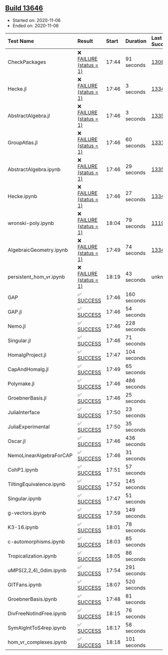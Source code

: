 ## [Build 13646](https://oscarci.mathematik.uni-kl.de/job/oscar/13646/)

* Started on: 2020-11-06
* Ended on: 2020-11-06

| Test Name    | Result | Start | Duration | Last Success | First Failure |
|:-------------|:-------|:------|:---------|:-------------|:--------------|
| CheckPackages | ❌ [FAILURE (status = 1)](https://oscarci.mathematik.uni-kl.de/job/oscar/13646/artifact/logs/build-13646/CheckPackages.log) | 17:44 | 91 seconds | [13085](https://oscarci.mathematik.uni-kl.de/job/oscar/13085/) | [13086](https://oscarci.mathematik.uni-kl.de/job/oscar/13086/) |
| Hecke.jl | ❌ [FAILURE (status = 1)](https://oscarci.mathematik.uni-kl.de/job/oscar/13646/artifact/logs/build-13646/Hecke.jl.log) | 17:46 | 3 seconds | [13341](https://oscarci.mathematik.uni-kl.de/job/oscar/13341/) | [13342](https://oscarci.mathematik.uni-kl.de/job/oscar/13342/) |
| AbstractAlgebra.jl | ❌ [FAILURE (status = 1)](https://oscarci.mathematik.uni-kl.de/job/oscar/13646/artifact/logs/build-13646/AbstractAlgebra.jl.log) | 17:46 | 3 seconds | [13355](https://oscarci.mathematik.uni-kl.de/job/oscar/13355/) | [13356](https://oscarci.mathematik.uni-kl.de/job/oscar/13356/) |
| GroupAtlas.jl | ❌ [FAILURE (status = 1)](https://oscarci.mathematik.uni-kl.de/job/oscar/13646/artifact/logs/build-13646/GroupAtlas.jl.log) | 17:46 | 60 seconds | [13311](https://oscarci.mathematik.uni-kl.de/job/oscar/13311/) | [13312](https://oscarci.mathematik.uni-kl.de/job/oscar/13312/) |
| AbstractAlgebra.ipynb | ❌ [FAILURE (status = 1)](https://oscarci.mathematik.uni-kl.de/job/oscar/13646/artifact/logs/build-13646/AbstractAlgebra.ipynb.log) | 17:46 | 29 seconds | [13355](https://oscarci.mathematik.uni-kl.de/job/oscar/13355/) | [13356](https://oscarci.mathematik.uni-kl.de/job/oscar/13356/) |
| Hecke.ipynb | ❌ [FAILURE (status = 1)](https://oscarci.mathematik.uni-kl.de/job/oscar/13646/artifact/logs/build-13646/Hecke.ipynb.log) | 17:46 | 27 seconds | [13341](https://oscarci.mathematik.uni-kl.de/job/oscar/13341/) | [13342](https://oscarci.mathematik.uni-kl.de/job/oscar/13342/) |
| wronski-poly.ipynb | ❌ [FAILURE (status = 1)](https://oscarci.mathematik.uni-kl.de/job/oscar/13646/artifact/logs/build-13646/wronski-poly.ipynb.log) | 18:04 | 79 seconds | [11192](https://oscarci.mathematik.uni-kl.de/job/oscar/11192/) | [11193](https://oscarci.mathematik.uni-kl.de/job/oscar/11193/) |
| AlgebraicGeometry.ipynb | ❌ [FAILURE (status = 1)](https://oscarci.mathematik.uni-kl.de/job/oscar/13646/artifact/logs/build-13646/AlgebraicGeometry.ipynb.log) | 17:49 | 74 seconds | [13341](https://oscarci.mathematik.uni-kl.de/job/oscar/13341/) | [13342](https://oscarci.mathematik.uni-kl.de/job/oscar/13342/) |
| persistent_hom_vr.ipynb | ❌ [FAILURE (status = 1)](https://oscarci.mathematik.uni-kl.de/job/oscar/13646/artifact/logs/build-13646/persistent_hom_vr.ipynb.log) | 18:19 | 43 seconds | unknown | unknown |
| GAP | ✅ [SUCCESS](https://oscarci.mathematik.uni-kl.de/job/oscar/13646/artifact/logs/build-13646/GAP.log) | 17:46 | 160 seconds |  |  |
| GAP.jl | ✅ [SUCCESS](https://oscarci.mathematik.uni-kl.de/job/oscar/13646/artifact/logs/build-13646/GAP.jl.log) | 17:46 | 54 seconds |  |  |
| Nemo.jl | ✅ [SUCCESS](https://oscarci.mathematik.uni-kl.de/job/oscar/13646/artifact/logs/build-13646/Nemo.jl.log) | 17:46 | 228 seconds |  |  |
| Singular.jl | ✅ [SUCCESS](https://oscarci.mathematik.uni-kl.de/job/oscar/13646/artifact/logs/build-13646/Singular.jl.log) | 17:46 | 71 seconds |  |  |
| HomalgProject.jl | ✅ [SUCCESS](https://oscarci.mathematik.uni-kl.de/job/oscar/13646/artifact/logs/build-13646/HomalgProject.jl.log) | 17:47 | 104 seconds |  |  |
| CapAndHomalg.jl | ✅ [SUCCESS](https://oscarci.mathematik.uni-kl.de/job/oscar/13646/artifact/logs/build-13646/CapAndHomalg.jl.log) | 17:49 | 65 seconds |  |  |
| Polymake.jl | ✅ [SUCCESS](https://oscarci.mathematik.uni-kl.de/job/oscar/13646/artifact/logs/build-13646/Polymake.jl.log) | 17:46 | 486 seconds |  |  |
| GroebnerBasis.jl | ✅ [SUCCESS](https://oscarci.mathematik.uni-kl.de/job/oscar/13646/artifact/logs/build-13646/GroebnerBasis.jl.log) | 17:46 | 25 seconds |  |  |
| JuliaInterface | ✅ [SUCCESS](https://oscarci.mathematik.uni-kl.de/job/oscar/13646/artifact/logs/build-13646/JuliaInterface.log) | 17:50 | 23 seconds |  |  |
| JuliaExperimental | ✅ [SUCCESS](https://oscarci.mathematik.uni-kl.de/job/oscar/13646/artifact/logs/build-13646/JuliaExperimental.log) | 17:50 | 35 seconds |  |  |
| Oscar.jl | ✅ [SUCCESS](https://oscarci.mathematik.uni-kl.de/job/oscar/13646/artifact/logs/build-13646/Oscar.jl.log) | 17:46 | 436 seconds |  |  |
| NemoLinearAlgebraForCAP | ✅ [SUCCESS](https://oscarci.mathematik.uni-kl.de/job/oscar/13646/artifact/logs/build-13646/NemoLinearAlgebraForCAP.log) | 17:46 | 31 seconds |  |  |
| CohP1.ipynb | ✅ [SUCCESS](https://oscarci.mathematik.uni-kl.de/job/oscar/13646/artifact/logs/build-13646/CohP1.ipynb.log) | 17:51 | 57 seconds |  |  |
| TiltingEquivalence.ipynb | ✅ [SUCCESS](https://oscarci.mathematik.uni-kl.de/job/oscar/13646/artifact/logs/build-13646/TiltingEquivalence.ipynb.log) | 17:52 | 145 seconds |  |  |
| Singular.ipynb | ✅ [SUCCESS](https://oscarci.mathematik.uni-kl.de/job/oscar/13646/artifact/logs/build-13646/Singular.ipynb.log) | 17:47 | 51 seconds |  |  |
| g-vectors.ipynb | ✅ [SUCCESS](https://oscarci.mathematik.uni-kl.de/job/oscar/13646/artifact/logs/build-13646/g-vectors.ipynb.log) | 17:59 | 149 seconds |  |  |
| K3-16.ipynb | ✅ [SUCCESS](https://oscarci.mathematik.uni-kl.de/job/oscar/13646/artifact/logs/build-13646/K3-16.ipynb.log) | 18:01 | 78 seconds |  |  |
| c-automorphisms.ipynb | ✅ [SUCCESS](https://oscarci.mathematik.uni-kl.de/job/oscar/13646/artifact/logs/build-13646/c-automorphisms.ipynb.log) | 18:03 | 85 seconds |  |  |
| Tropicalization.ipynb | ✅ [SUCCESS](https://oscarci.mathematik.uni-kl.de/job/oscar/13646/artifact/logs/build-13646/Tropicalization.ipynb.log) | 18:05 | 86 seconds |  |  |
| uMPS(2,2,4)_0dim.ipynb | ✅ [SUCCESS](https://oscarci.mathematik.uni-kl.de/job/oscar/13646/artifact/logs/build-13646/uMPS-2-2-4-_0dim.ipynb.log) | 17:54 | 291 seconds |  |  |
| GITFans.ipynb | ✅ [SUCCESS](https://oscarci.mathematik.uni-kl.de/job/oscar/13646/artifact/logs/build-13646/GITFans.ipynb.log) | 18:07 | 520 seconds |  |  |
| GroebnerBasis.ipynb | ✅ [SUCCESS](https://oscarci.mathematik.uni-kl.de/job/oscar/13646/artifact/logs/build-13646/GroebnerBasis.ipynb.log) | 17:48 | 81 seconds |  |  |
| DivFreeNotIndFree.ipynb | ✅ [SUCCESS](https://oscarci.mathematik.uni-kl.de/job/oscar/13646/artifact/logs/build-13646/DivFreeNotIndFree.ipynb.log) | 18:15 | 76 seconds |  |  |
| SymAlgIntToS4rep.ipynb | ✅ [SUCCESS](https://oscarci.mathematik.uni-kl.de/job/oscar/13646/artifact/logs/build-13646/SymAlgIntToS4rep.ipynb.log) | 18:17 | 58 seconds |  |  |
| hom_vr_complexes.ipynb | ✅ [SUCCESS](https://oscarci.mathematik.uni-kl.de/job/oscar/13646/artifact/logs/build-13646/hom_vr_complexes.ipynb.log) | 18:18 | 101 seconds |  |  |
